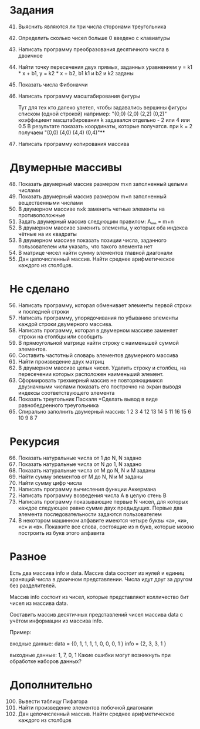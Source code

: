 # Задания

41. Выяснить являются ли три числа сторонами треугольника
42. Определить сколько чисел больше 0 введено с клавиатуры
43. Написать программу преобразования десятичного числа в двоичное
44. Найти точку пересечения двух прямых, заданных уравнением y = k1 * x + b1, y = k2 * x + b2, b1 k1 и b2 и k2 заданы
45. Показать числа Фибоначчи
46. Написать программу масштабирования фигуры

    Тут для тех кто далеко улетел, чтобы задавались вершины фигуры списком (одной строкой)
    например: "(0,0) (2,0) (2,2) (0,2)"
    коэффициент масштабирования k задавался отдельно - 2 или 4 или 0.5
    В результате показать координаты, которые получатся.
    при k = 2 получаем "(0,0) (4,0) (4,4) (0,4)"**

47. Написать программу копирования массива

# Двумерные массивы

48. Показать двумерный массив размером m×n заполненный целыми числами
49. Показать двумерный массив размером m×n заполненный вещественными числами
50. В двумерном массиве n×k заменить четные элементы на противоположные
51. Задать двумерный массив следующим правилом: Aₘₙ = m+n
52. В двумерном массиве заменить элементы, у которых оба индекса чётные на их квадраты
53. В двумерном массиве показать позиции числа, заданного пользователем или указать, что такого элемента нет
54. В матрице чисел найти сумму элементов главной диагонали
55. Дан целочисленный массив. Найти среднее арифметическое каждого из столбцов.

# Не сделано

56. Написать программу, которая обменивает элементы первой строки и последней строки
57. Написать программу, упорядочивания по убыванию элементы каждой строки двумерного массива.
58. Написать программу, которая в двумерном массиве заменяет строки на столбцы или сообщить
59. В прямоугольной матрице найти строку с наименьшей суммой элементов.
60. Cоставить частотный словарь элементов двумерного массива
61. Найти произведение двух матриц
62. В двумерном массиве целых чисел. Удалить строку и столбец, на пересечении которых расположен наименьший элемент.
63. Сформировать трехмерный массив не повторяющимися двузначными числами показать его построчно на экран выводя индексы соответствующего элемента
64. Показать треугольник Паскаля *Сделать вывод в виде равнобедренного треугольника
65. Спирально заполнить двумерный массив:
         1  2  3  4
        12 13 14  5
        11 16 15  6
        10  9  8  7 


# Рекурсия

66. Показать натуральные числа от 1 до N, N задано
67. Показать натуральные числа от N до 1, N задано
68. Показать натуральные числа от M до N, N и M заданы
69. Найти сумму элементов от M до N, N и M заданы
70. Найти сумму цифр числа
71. Написать программу вычисления функции Аккермана
72. Написать программу возведения числа А в целую стень B
73. Написать программу показывающие первые N чисел, для которых каждое следующее равно сумме двух предыдущих. Первые два элемента последовательности задаются пользователем
74. В некотором машинном алфавите имеются четыре буквы «а», «и», «с» и «в». Покажите все слова, состоящие из n букв, которые можно построить из букв этого алфавита

# Разное
Есть два массива info и data.
Массив data состоит из нулей и единиц хранящий числа в двоичном представлении. Числа идут друг за другом без разделителей.

Массив info состоит из чисел, которые представляют колличество бит чисел из массива data.

Составить массив десятичных представлений чисел массива data с учётом информации из массива info.

Пример:

входные данные:
data = {0, 1, 1, 1, 1, 0, 0, 0, 1 }
info = {2, 3, 3, 1 }

выходные данные:
1, 7, 0, 1
Какие ошибки могут возникнуть при обработке наборов данных?


# Дополнительно

100. Вывести таблицу Пифагора
101. Найти произведение элементов побочной диагонали
102. Дан целочисленный массив. Найти среднее арифметическое каждого из столбцов



